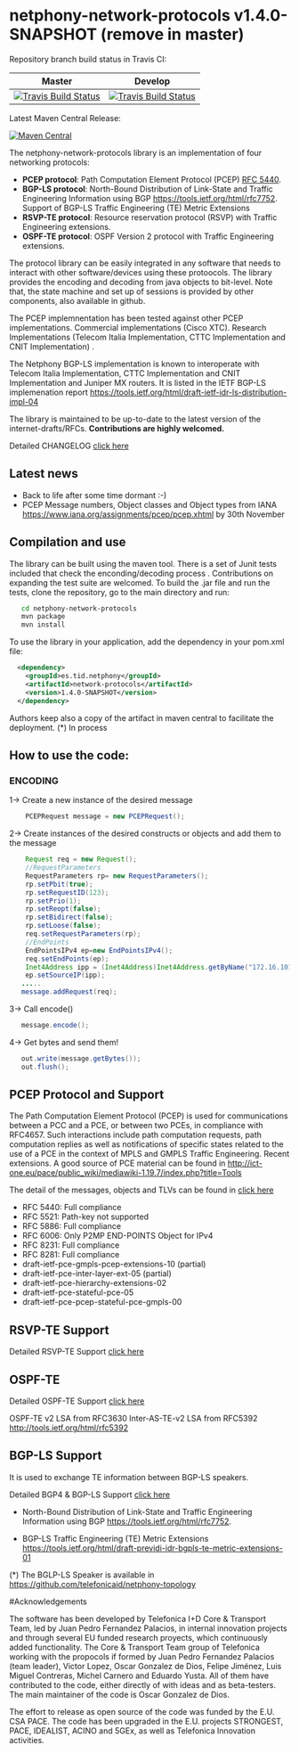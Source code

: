 netphony-network-protocols v1.4.0-SNAPSHOT (remove in master)
=================================

Repository branch build status in Travis CI:

| **Master**  | **Develop**   |
|:---:|:---:|
| [![Travis Build Status](https://travis-ci.org/telefonicaid/netphony-network-protocols.svg?branch=master)](https://travis-ci.org/telefonicaid/netphony-network-protocols) | [![Travis Build Status](https://travis-ci.org/telefonicaid/netphony-network-protocols.svg?branch=develop)](https://travis-ci.org/telefonicaid/netphony-network-protocols) |

Latest Maven Central Release: 

[![Maven Central](https://maven-badges.herokuapp.com/maven-central/es.tid.netphony/network-protocols/badge.svg?style=flat-square)](https://maven-badges.herokuapp.com/maven-central/es.tid.netphony/network-protocols/)

The netphony-network-protocols library is an implementation of four networking protocols: 
* **PCEP protocol**: Path Computation Element Protocol (PCEP) [RFC 5440](https://tools.ietf.org/html/rfc5440). 
* **BGP-LS protocol**: North-Bound Distribution of Link-State and Traffic Engineering Information using BGP  https://tools.ietf.org/html/rfc7752. Support of  BGP-LS Traffic Engineering (TE) Metric Extensions 
* **RSVP-TE protocol**: Resource reservation protocol (RSVP) with Traffic Engineering extensions.
* **OSPF-TE protocol**: OSPF Version 2 protocol with Traffic Engineering extensions.

The protocol library can be easily integrated in any software that needs to interact with other software/devices using these protoocols. The library provides the encoding and decoding from java objects to bit-level. Note that, the state machine and set up of sessions is provided by other components, also available in github. 

The PCEP implemnentation has been tested against other PCEP implementations. Commercial implementations (Cisco XTC). Research Implementations (Telecom Italia Implementation, CTTC Implementation and CNIT Implementation) .  

The Netphony BGP-LS implementation is known to interoperate with Telecom Italia Implementation, CTTC Implementation and CNIT Implementation and Juniper MX routers. It is listed in the IETF BGP-LS implemenation report https://tools.ietf.org/html/draft-ietf-idr-ls-distribution-impl-04  

The library is maintained to be up-to-date to the latest version of the internet-drafts/RFCs. **Contributions are highly welcomed.**

Detailed CHANGELOG [click here](CHANGELOG)

## **Latest news**
- Back to life after some time dormant :-)
- PCEP Message numbers, Object classes and Object types from IANA https://www.iana.org/assignments/pcep/pcep.xhtml by 30th November

## Compilation and use

The library can be built using the maven tool. There is a set of Junit tests included that check the enconding/decoding process . Contributions on expanding the test suite are welcomed.
To build the .jar file and run the tests, clone the repository, go to the main directory and run:
 ```bash
    cd netphony-network-protocols
    mvn package
    mvn install
 ```
 
 To use the library in your application, add the dependency in your pom.xml file:
  ```xml
    <dependency>
      <groupId>es.tid.netphony</groupId>
      <artifactId>network-protocols</artifactId>
      <version>1.4.0-SNAPSHOT</version>
    </dependency>
 ```
 Authors keep also a copy of the artifact in maven central to facilitate the deployment. (*) In process

## How to use the code:

### ENCODING

1-> Create a new instance of the desired message
 ```java
     PCEPRequest message = new PCEPRequest();
 ```
2-> Create instances of the desired constructs or objects and add them to the message
 ```java
     Request req = new Request();
     //RequestParameters
     RequestParameters rp= new RequestParameters();
     rp.setPbit(true);				
     rp.setRequestID(123);		
     rp.setPrio(1);		
     rp.setReopt(false);	
     rp.setBidirect(false);
     rp.setLoose(false);
     req.setRequestParameters(rp);
     //EndPoints
     EndPointsIPv4 ep=new EndPointsIPv4();				
     req.setEndPoints(ep);
     Inet4Address ipp = (Inet4Address)Inet4Address.getByName("172.16.101.101");
     ep.setSourceIP(ipp);
	.....
    message.addRequest(req); 	
 ```
3-> Call encode()
```java
   message.encode();
```
4-> Get bytes and send them!
```java
   out.write(message.getBytes());
   out.flush();
```
## PCEP Protocol and Support

The Path Computation Element Protocol (PCEP) is used for communications between a PCC and a PCE, or between two PCEs, in compliance with RFC4657.  Such interactions include path computation requests, path computation replies as well as notifications of specific states related to the use of a PCE in the context of MPLS and GMPLS Traffic Engineering. Recent extensions. A good source of PCE material can be found in http://ict-one.eu/pace/public_wiki/mediawiki-1.19.7/index.php?title=Tools

The detail of the messages, objects and TLVs can be found in [click here](doc/PCEP_Support.md)

* RFC 5440: Full compliance
* RFC 5521: Path-key not supported
* RFC 5886: Full compliance
* RFC 6006: Only P2MP END-POINTS Object for IPv4
* RFC 8231: Full compliance
* RFC 8281: Full compliance
* draft-ietf-pce-gmpls-pcep-extensions-10 (partial)
* draft-ietf-pce-inter-layer-ext-05 (partial)
* draft-ietf-pce-hierarchy-extensions-02
* draft-ietf-pce-stateful-pce-05
* draft-ietf-pce-pcep-stateful-pce-gmpls-00

 
## RSVP-TE Support

Detailed RSVP-TE Support [click here](doc/RSVP-TE_Support.md)


## OSPF-TE 

Detailed OSPF-TE Support [click here](doc/OSPF-TE_Support.md)

OSPF-TE v2 LSA from RFC3630
Inter-AS-TE-v2 LSA from RFC5392 http://tools.ietf.org/html/rfc5392

## BGP-LS Support

 It is used to exchange TE information between BGP-LS speakers.

Detailed BGP4 & BGP-LS Support [click here](doc/BGP-LS_Support.md)

* North-Bound Distribution of Link-State and Traffic Engineering Information using BGP  https://tools.ietf.org/html/rfc7752. 

* BGP-LS Traffic Engineering (TE) Metric Extensions https://tools.ietf.org/html/draft-previdi-idr-bgpls-te-metric-extensions-01

(*) The BGLP-LS Speaker is available in https://github.com/telefonicaid/netphony-topology

#Acknowledgements

The software has been developed by Telefonica I+D Core & Transport Team, led by Juan Pedro Fernandez Palacios, in internal innovation projects and through several EU funded research proyects, which continuously added functionality. The Core & Transport Team group of Telefonica working with the propocols if formed by Juan Pedro Fernandez Palacios (team leader), Victor Lopez, Oscar Gonzalez de Dios, Felipe Jiménez, Luis Miguel Contreras, Michel Carnero and Eduardo Yusta. All of them have contributed to the code, either directly of with ideas and as beta-testers. The main maintainer of the code is Oscar Gonzalez de Dios. 

The effort to release as open source of the code was funded by the E.U. CSA PACE. The code has been upgraded in the E.U. projects STRONGEST, PACE, IDEALIST, ACINO and 5GEx, as well as Telefonica Innovation activities.



